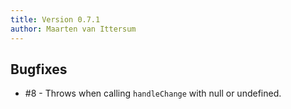 ```yaml
---
title: Version 0.7.1
author: Maarten van Ittersum
---
```


## Bugfixes
- \#8 - Throws when calling `handleChange` with null or undefined.
